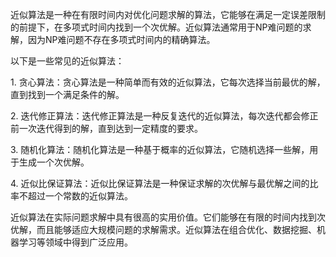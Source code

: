 近似算法是一种在有限时间内对优化问题求解的算法，它能够在满足一定误差限制的前提下，在多项式时间内找到一个次优解。近似算法通常用于NP难问题的求解，因为NP难问题不存在多项式时间内的精确算法。  
  
以下是一些常见的近似算法：  
  
1. 贪心算法：贪心算法是一种简单而有效的近似算法，它每次选择当前最优的解，直到找到一个满足条件的解。  
  
2. 迭代修正算法：迭代修正算法是一种反复迭代的近似算法，每次迭代都会修正前一次迭代得到的解，直到达到一定精度的要求。  
  
3. 随机化算法：随机化算法是一种基于概率的近似算法，它随机选择一些解，用于生成一个次优解。  
  
4. 近似比保证算法：近似比保证算法是一种保证求解的次优解与最优解之间的比率不超过一个常数的近似算法。  
  
近似算法在实际问题求解中具有很高的实用价值。它们能够在有限的时间内找到次优解，而且能够适应大规模问题的求解需求。近似算法在组合优化、数据挖掘、机器学习等领域中得到广泛应用。